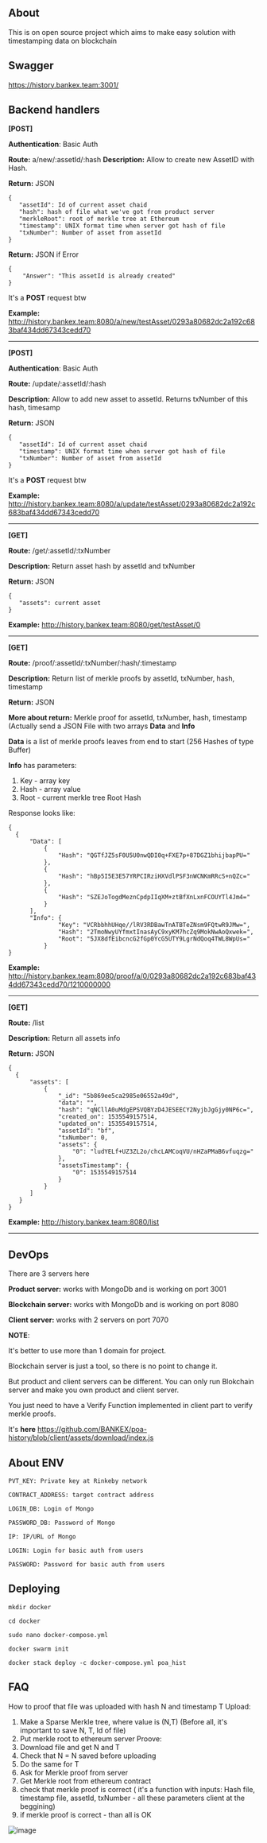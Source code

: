 ## About
This is on open source project which aims to make easy solution with timestamping data on blockchain

## Swagger 
https://history.bankex.team:3001/

## Backend handlers 

**[POST]**

**Authentication**: Basic Auth

**Route:** a/new/:assetId/:hash 
**Description:** Allow to create new AssetID with Hash. 

**Return:** JSON 

```
{
   "assetId": Id of current asset chaid
   "hash": hash of file what we've got from product server
   "merkleRoot": root of merkle tree at Ethereum
   "timestamp": UNIX format time when server got hash of file
   "txNumber": Number of asset from assetId
}
```

**Return:** JSON if Error 

```
{
    "Answer": "This assetId is already created"
}
```
It's a **POST** request btw

**Example:** http://history.bankex.team:8080/a/new/testAsset/0293a80682dc2a192c683baf434dd67343cedd70

---

**[POST]**

**Authentication**: Basic Auth

**Route:** /update/:assetId/:hash

**Description:** Allow to add new asset to assetId. Returns txNumber of this hash, timesamp

**Return:** JSON 

```
{
   "assetId": Id of current asset chaid
   "timestamp": UNIX format time when server got hash of file
   "txNumber": Number of asset from assetId
}
```
It's a **POST** request btw

**Example:** http://history.bankex.team:8080/a/update/testAsset/0293a80682dc2a192c683baf434dd67343cedd70

---

**[GET]**

**Route:** /get/:assetId/:txNumber

**Description:** Return asset hash by assetId and txNumber

**Return:** JSON 

```
{
   "assets": current asset
}
```
**Example:** http://history.bankex.team:8080/get/testAsset/0

---

**[GET]**

**Route:** /proof/:assetId/:txNumber/:hash/:timestamp

**Description:** Return list of merkle proofs by assetId, txNumber, hash, timestamp

**Return:** JSON 

**More about return:** Merkle proof for assetId, txNumber, hash, timestamp (Actually send a JSON File with two arrays **Data** and **Info**
                       
**Data** is a list of merkle proofs leaves from end to start (256 Hashes of type Buffer)
                       
**Info** has parameters: 
1. Key - array key
2. Hash - array value
3. Root - current merkle tree Root Hash

Response looks like:
```
{
  {
      "Data": [
          {
              "Hash": "QGTfJZ5sF0U5U0nwQDI0q+FXE7p+87DGZ1bhijbapPU="
          },
          {
              "Hash": "hBp5I5E3E57YRPCIRziHXVdlPSF3nWCNKmRRcS+nQZc="
          },
          {
              "Hash": "SZEJoTogdMeznCpdpIIqXM+ztBfXnLxnFCOUYTl4Jm4="
          }
      ], 
      "Info": {
              "Key": "VCRbbhhUHqe//lRV3RDBawTnATBTeZNsm9FQtwR9JMw=",
              "Hash": "2TmoNwyUYfmxtInasAyC9xyKM7hcZq9MokNwAoQxwek=",
              "Root": "5JX8dfEibcncG2fGp0YcG5UTY9LgrNdQoq4TWL8WpUs="
          }
}
```

**Example:** http://history.bankex.team:8080/proof/a/0/0293a80682dc2a192c683baf434dd67343cedd70/1210000000

---

**[GET]**

**Route:** /list

**Description:** Return all assets info

**Return:** JSON 

```
{
  {
      "assets": [
          {
              "_id": "5b869ee5ca2985e06552a49d",
              "data": "",
              "hash": "qNCllA0uMdgEPSVQBYzD4JESEECY2NyjbJgGjy0NP6c=",
              "created_on": 1535549157514,
              "updated_on": 1535549157514,
              "assetId": "bf",
              "txNumber": 0,
              "assets": {
                  "0": "ludYELf+UZ3ZL2o/chcLAMCoqVU/nHZaPMaB6vfuqzg="
              },
              "assetsTimestamp": {
                  "0": 1535549157514
              }
          }
      ]
   }
}
```
**Example:** http://history.bankex.team:8080/list

---
## DevOps

There are 3 servers here 

**Product server:** works with MongoDb and is working on port 3001

**Blockchain server:** works with MongoDb and is working on port 8080

**Client server:** works with 2 servers on port 7070

**NOTE**: 

It's better to use more than 1 domain for project.

Blockchain server is just a tool, so there is no point to change it.

But product and client servers can be different. You can only run Blokchain server and make you own product and client server.

You just need to have a Verify Function implemented in client part to verify merkle proofs. 

It's **here** https://github.com/BANKEX/poa-history/blob/client/assets/download/index.js


## About ENV 

```
PVT_KEY: Private key at Rinkeby network

CONTRACT_ADDRESS: target contract address

LOGIN_DB: Login of Mongo

PASSWORD_DB: Password of Mongo

IP: IP/URL of Mongo

LOGIN: Login for basic auth from users

PASSWORD: Password for basic auth from users

```
## Deploying

```
mkdir docker

cd docker 

sudo nano docker-compose.yml

docker swarm init

docker stack deploy -c docker-compose.yml poa_hist
```

## FAQ

How to proof that file was uploaded with hash N and timestamp T
Upload:
1) Make a Sparse Merkle tree, where value is (N,T) (Before all, it's important to save N, T, Id of file)
2) Put merkle root to ethereum server 
Proove:
1) Download file and get N and T
2) Check that N = N saved before uploading 
3) Do the same for T 
4) Ask for Merkle proof from server
5) Get Merkle root from ethereum contract
6) check that merkle proof is correct ( it's a function with inputs: Hash file, timestamp file, assetId, txNumber - all these parameters client at the beggining)
7) if merkle proof is correct - than all is OK 

![image](https://raw.githubusercontent.com/BANKEX/poa-history/master/docs/info.svg?sanitize=true)





